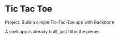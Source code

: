 # Tic Tac Toe

Project: Build a simple Tic-Tac-Toe app with Backbone

A shell app is already built, just fill in the pieces.
